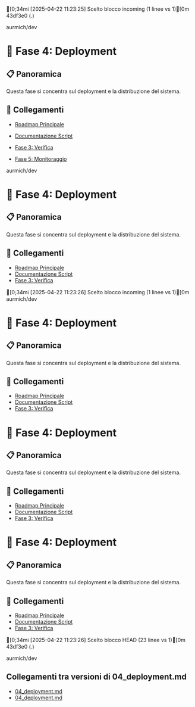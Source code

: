 




[0;34mℹ️ [2025-04-22 11:23:25] Scelto blocco incoming (1 linee vs 1)[0m
 43df3e0 (.)

aurmich/dev

# 🚀 Fase 4: Deployment

## 📋 Panoramica
Questa fase si concentra sul deployment e la distribuzione del sistema.

## 🔄 Collegamenti
- [Roadmap Principale](../roadmap.md)
- [Documentazione Script](../project.md)
- [Fase 3: Verifica](../roadmap/03_verification.md)


- [Fase 5: Monitoraggio](../roadmap/05_monitoring.md) 

aurmich/dev

# 🚀 Fase 4: Deployment

## 📋 Panoramica
Questa fase si concentra sul deployment e la distribuzione del sistema.

## 🔄 Collegamenti
- [Roadmap Principale](../roadmap.md)
- [Documentazione Script](../project.md)
- [Fase 3: Verifica](../roadmap/03_verification.md)


[0;34mℹ️ [2025-04-22 11:23:26] Scelto blocco incoming (1 linee vs 1)[0m
aurmich/dev

# 🚀 Fase 4: Deployment

## 📋 Panoramica
Questa fase si concentra sul deployment e la distribuzione del sistema.

## 🔄 Collegamenti
- [Roadmap Principale](../roadmap.md)
- [Documentazione Script](../project.md)
- [Fase 3: Verifica](../roadmap/03_verification.md)


# 🚀 Fase 4: Deployment

## 📋 Panoramica
Questa fase si concentra sul deployment e la distribuzione del sistema.

## 🔄 Collegamenti
- [Roadmap Principale](../roadmap.md)
- [Documentazione Script](../project.md)
- [Fase 3: Verifica](../roadmap/03_verification.md)



# 🚀 Fase 4: Deployment

## 📋 Panoramica
Questa fase si concentra sul deployment e la distribuzione del sistema.

## 🔄 Collegamenti
- [Roadmap Principale](../roadmap.md)
- [Documentazione Script](../project.md)
- [Fase 3: Verifica](../roadmap/03_verification.md)

[0;34mℹ️ [2025-04-22 11:23:26] Scelto blocco HEAD (23 linee vs 1)[0m
 43df3e0 (.)

aurmich/dev

## Collegamenti tra versioni di 04_deployment.md
* [04_deployment.md](bashscripts/docs/roadmap/04_deployment.md)
* [04_deployment.md](docs/roadmap/04_deployment.md)


